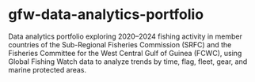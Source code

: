 # gfw-data-analytics-portfolio
Data analytics portfolio exploring 2020–2024 fishing activity in member countries of the Sub-Regional Fisheries Commission (SRFC) and the Fisheries Committee for the West Central Gulf of Guinea (FCWC), using Global Fishing Watch data to analyze trends by time, flag, fleet, gear, and marine protected areas.
